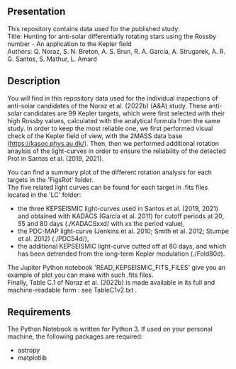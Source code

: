 ## Presentation

This repository contains data used for the published study:  
Title: Hunting for anti-solar differentially rotating stars using the Rossby number - An application to the Kepler field  
Authors: Q. Noraz, S. N. Breton, A. S. Brun, R. A. García, A. Strugarek, A. R. G. Santos, S. Mathur, L. Amard  

## Description

You will find in this repository data used for the individual inspections of anti-solar candidates of the Noraz et al. (2022b) (A&A) study.
These anti-solar candidates are 99 Kepler targets, which were first selected with their high Rossby values, calculated with the analytical formula from the same study.
In order to keep the most reliable one, we first performed visual check of the Kepler field of view, with the 2MASS data base (https://kasoc.phys.au.dk/).
Then, then we performed additional rotation anaylsis of the light-curves in order to ensure the reliability of the detected Prot in Santos et al. (2019, 2021).

You can find a summary plot of the different rotation analysis for each targets in the 'FigsRot' folder.  
The five related light curves can be found for each target in .fits files located in the 'LC' folder:  
- the three KEPSEISMIC light-curves used in Santos et al. (2019, 2021) and obtained with KADACS (García et al. 2011) for cutoff periods at 20, 55 and 80 days (./KADACSxxd/ with xx the period value),  
- the PDC-MAP light-curve (Jenkins et al. 2010; Smith et al. 2012; Stumpe et al. 2012) (./PDC54d/),  
- the additional KEPSEISMIC light-curve cutted off at 80 days, and which has been detrended from the long-term Kepler modulation (./Fold80d).  

The Jupiter Python notebook 'READ_KEPSEISMIC_FITS_FILES' give you an example of plot you can make with such .fits files.  
Finally, Table C.1 of Noraz et al. (2022b) is made available in its full and machine-readable form : see TableC1v2.txt .

## Requirements

The Python Notebook is written for Python 3. If used on your personal machine, the following packages are required:  
- astropy  
- matplotlib  
